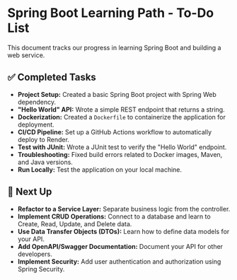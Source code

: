 # Spring Boot Learning Path - To-Do List

This document tracks our progress in learning Spring Boot and building a web service.

## ✅ Completed Tasks

* **Project Setup:** Created a basic Spring Boot project with Spring Web dependency.
* **"Hello World" API:** Wrote a simple REST endpoint that returns a string.
* **Dockerization:** Created a `Dockerfile` to containerize the application for deployment.
* **CI/CD Pipeline:** Set up a GitHub Actions workflow to automatically deploy to Render.
* **Test with JUnit:** Wrote a JUnit test to verify the "Hello World" endpoint.
* **Troubleshooting:** Fixed build errors related to Docker images, Maven, and Java versions.
* **Run Locally:** Test the application on your local machine.

## 🚀 Next Up

* **Refactor to a Service Layer:** Separate business logic from the controller.
* **Implement CRUD Operations:** Connect to a database and learn to Create, Read, Update, and Delete data.
* **Use Data Transfer Objects (DTOs):** Learn how to define data models for your API.
* **Add OpenAPI/Swagger Documentation:** Document your API for other developers.
* **Implement Security:** Add user authentication and authorization using Spring Security.